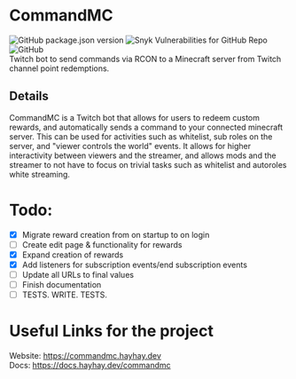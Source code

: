 # CommandMC
![GitHub package.json version](https://img.shields.io/github/package-json/v/hayhay404/commandmc?style=for-the-badge)
![Snyk Vulnerabilities for GitHub Repo](https://img.shields.io/snyk/vulnerabilities/github/hayhay404/commandmc?style=for-the-badge)
![GitHub](https://img.shields.io/github/license/hayhay404/commandmc?style=for-the-badge)
<br />
Twitch bot to send commands via RCON to a Minecraft server from Twitch channel point redemptions.

## Details
CommandMC is a Twitch bot that allows for users to redeem custom rewards, and automatically sends a command to your connected minecraft server. This can be used for activities such as whitelist, sub roles on the server, and "viewer controls the world" events. It allows for higher interactivity between viewers and the streamer, and allows mods and the streamer to not have to focus on trivial tasks such as whitelist and autoroles white streaming.

# Todo:
- [x] Migrate reward creation from on startup to on login
- [ ] Create edit page & functionality for rewards
- [x] Expand creation of rewards
- [x] Add listeners for subscription events/end subscription events
- [ ] Update all URLs to final values
- [ ] Finish documentation
- [ ] TESTS. WRITE. TESTS.

# Useful Links for the project

Website: https://commandmc.hayhay.dev
<br />
Docs: https://docs.hayhay.dev/commandmc
